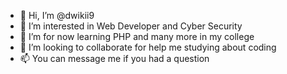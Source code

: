 - 👋 Hi, I’m @dwikii9
- 👀 I’m interested in Web Developer and Cyber Security
- 🌱 I’m for now learning PHP and many more in my college
- 💞️ I’m looking to collaborate for help me studying about coding
- 📫 You can message me if you had a question 

<!---
dwikii9/dwikii9 is a ✨ special ✨ repository because its `README.md` (this file) appears on your GitHub profile.
You can click the Preview link to take a look at your changes.
--->
